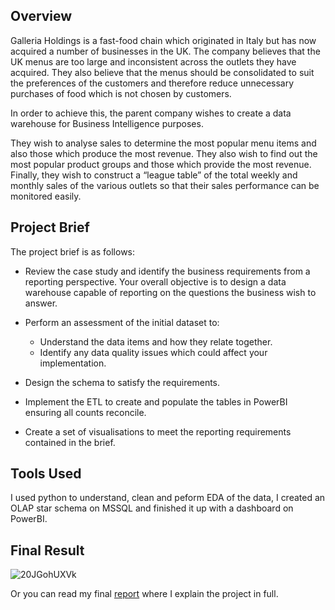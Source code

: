 ## Overview

Galleria Holdings is a fast-food chain which originated in Italy but has now acquired a number of businesses in the UK. The company believes that the UK menus are too large and inconsistent across the outlets they have acquired. They also believe that the menus should be consolidated to suit the preferences of the customers and therefore reduce unnecessary purchases of food which is not chosen by customers. 

In order to achieve this, the parent company wishes to create a data warehouse for Business Intelligence purposes.

They wish to analyse sales to determine the most popular menu items and also those which produce the most revenue. They also wish to find out the most popular product groups and those which provide the most revenue. Finally, they wish to construct a “league table” of the total weekly and monthly sales of the various outlets so that their sales performance can be monitored easily.

## Project Brief

The project brief is as follows:

-	Review the case study and identify the business requirements from a reporting perspective. Your overall objective is to design a data warehouse capable of reporting on the questions the business wish to answer.
   
- Perform an assessment of the initial dataset to:
  - Understand the data items and how they relate together.
  - Identify any data quality issues which could affect your implementation.

-	Design the schema to satisfy the requirements.

- Implement the ETL to create and populate the tables in PowerBI ensuring all counts reconcile.

-	Create a set of visualisations to meet the reporting requirements contained in the brief.

## Tools Used

I used python to understand, clean and peform EDA of the data, I created an OLAP star schema on MSSQL and finished it up with a dashboard on PowerBI.

## Final Result

![20JGohUXVk](https://user-images.githubusercontent.com/72317571/191286893-1619bf70-529d-4249-a851-320f8b0db948.png)

Or you can read my final [report](https://github.com/aaAbdulkadir/DataPortfolio/blob/main/Bootcamp/Final%20Project/Galleria_Data_Warehouse_Completed_V3.pdf) where I explain the project in full.

